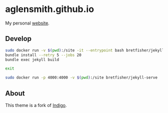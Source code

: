 # aglensmith.github.io

My personal [website](https://www.aglensmith.com/).

## Develop

```bash
sudo docker run -v $(pwd):/site -it --entrypoint bash bretfisher/jekyll
bundle install --retry 5 --jobs 20
bundle exec jekyll build

exit

sudo docker run -p 4000:4000 -v $(pwd):/site bretfisher/jekyll-serve
```

## About

This theme is a fork of [Indigo](https://github.com/sergiokopplin/indigo).